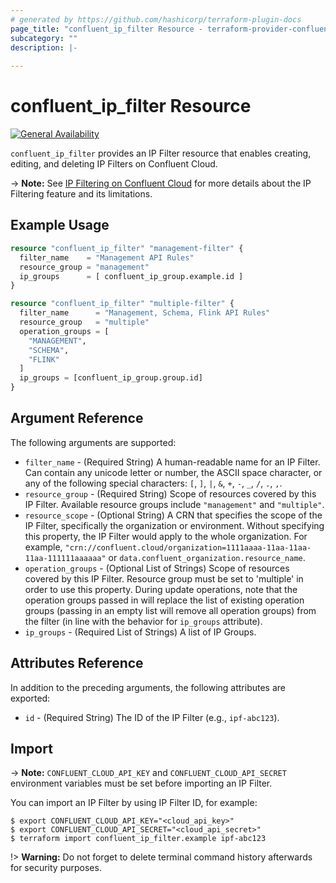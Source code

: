 ```yaml
---
# generated by https://github.com/hashicorp/terraform-plugin-docs
page_title: "confluent_ip_filter Resource - terraform-provider-confluent"
subcategory: ""
description: |-
  
---
```


# confluent_ip_filter Resource

[![General Availability](https://img.shields.io/badge/Lifecycle%20Stage-General%20Availability-%2345c6e8)](https://docs.confluent.io/cloud/current/api.html#section/Versioning/API-Lifecycle-Policy)

`confluent_ip_filter` provides an IP Filter resource that enables creating, editing, and deleting IP Filters on Confluent Cloud.

-> **Note:** See [IP Filtering on Confluent Cloud](https://docs.confluent.io/cloud/current/security/access-control/ip-filtering/overview.html) for more details about the IP Filtering feature and its limitations.

## Example Usage

```terraform
resource "confluent_ip_filter" "management-filter" {
  filter_name    = "Management API Rules"
  resource_group = "management"
  ip_groups      = [ confluent_ip_group.example.id ]
}

resource "confluent_ip_filter" "multiple-filter" {
  filter_name      = "Management, Schema, Flink API Rules"
  resource_group   = "multiple"
  operation_groups = [
    "MANAGEMENT",
    "SCHEMA",
    "FLINK"
  ]
  ip_groups = [confluent_ip_group.group.id]
}
```

<!-- schema generated by tfplugindocs -->
## Argument Reference

The following arguments are supported:

- `filter_name` - (Required String) A human-readable name for an IP Filter. Can contain any unicode letter or number, the ASCII space character, or any of the following special characters: `[`, `]`, `|`, `&`, `+`, `-`, `_`, `/`, `.`, `,`.
- `resource_group` - (Required String) Scope of resources covered by this IP Filter. Available resource groups include `"management"` and `"multiple"`.
- `resource_scope` - (Optional String) A CRN that specifies the scope of the IP Filter, specifically the organization or environment. Without specifying this property, the IP Filter would apply to the whole organization. For example, `"crn://confluent.cloud/organization=1111aaaa-11aa-11aa-11aa-111111aaaaaa"` or `data.confluent_organization.resource_name`.
- `operation_groups` - (Optional List of Strings) Scope of resources covered by this IP Filter. Resource group must be set to 'multiple' in order to use this property. During update operations, note that the operation groups passed in will replace the list of existing operation groups (passing in an empty list will remove all operation groups) from the filter (in line with the behavior for `ip_groups` attribute).
- `ip_groups` - (Required List of Strings) A list of IP Groups.

## Attributes Reference

In addition to the preceding arguments, the following attributes are exported:

- `id` - (Required String) The ID of the IP Filter (e.g., `ipf-abc123`).

## Import

-> **Note:** `CONFLUENT_CLOUD_API_KEY` and `CONFLUENT_CLOUD_API_SECRET` environment variables must be set before importing an IP Filter.

You can import an IP Filter by using IP Filter ID, for example:

```shell
$ export CONFLUENT_CLOUD_API_KEY="<cloud_api_key>"
$ export CONFLUENT_CLOUD_API_SECRET="<cloud_api_secret>"
$ terraform import confluent_ip_filter.example ipf-abc123
```

!> **Warning:** Do not forget to delete terminal command history afterwards for security purposes.
